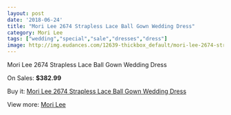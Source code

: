 ```yaml
---
layout: post
date: '2018-06-24'
title: "Mori Lee 2674 Strapless Lace Ball Gown Wedding Dress"
category: Mori Lee
tags: ["wedding","special","sale","dresses","dress"]
image: http://img.eudances.com/12639-thickbox_default/mori-lee-2674-strapless-lace-ball-gown-wedding-dress.jpg
---
```

Mori Lee 2674 Strapless Lace Ball Gown Wedding Dress

On Sales: **$382.99**
<a href="https://www.eudances.com/en/mori-lee/3888-mori-lee-2674-strapless-lace-ball-gown-wedding-dress.html"><amp-img layout="responsive" width="600" height="600" src="//img.eudances.com/12639-thickbox_default/mori-lee-2674-strapless-lace-ball-gown-wedding-dress.jpg" alt="Mori Lee 2674 Strapless Lace Ball Gown Wedding Dress 0" /></a>
<a href="https://www.eudances.com/en/mori-lee/3888-mori-lee-2674-strapless-lace-ball-gown-wedding-dress.html"><amp-img layout="responsive" width="600" height="600" src="//img.eudances.com/12645-thickbox_default/mori-lee-2674-strapless-lace-ball-gown-wedding-dress.jpg" alt="Mori Lee 2674 Strapless Lace Ball Gown Wedding Dress 1" /></a>
<a href="https://www.eudances.com/en/mori-lee/3888-mori-lee-2674-strapless-lace-ball-gown-wedding-dress.html"><amp-img layout="responsive" width="600" height="600" src="//img.eudances.com/12644-thickbox_default/mori-lee-2674-strapless-lace-ball-gown-wedding-dress.jpg" alt="Mori Lee 2674 Strapless Lace Ball Gown Wedding Dress 2" /></a>
<a href="https://www.eudances.com/en/mori-lee/3888-mori-lee-2674-strapless-lace-ball-gown-wedding-dress.html"><amp-img layout="responsive" width="600" height="600" src="//img.eudances.com/12643-thickbox_default/mori-lee-2674-strapless-lace-ball-gown-wedding-dress.jpg" alt="Mori Lee 2674 Strapless Lace Ball Gown Wedding Dress 3" /></a>
<a href="https://www.eudances.com/en/mori-lee/3888-mori-lee-2674-strapless-lace-ball-gown-wedding-dress.html"><amp-img layout="responsive" width="600" height="600" src="//img.eudances.com/12642-thickbox_default/mori-lee-2674-strapless-lace-ball-gown-wedding-dress.jpg" alt="Mori Lee 2674 Strapless Lace Ball Gown Wedding Dress 4" /></a>
<a href="https://www.eudances.com/en/mori-lee/3888-mori-lee-2674-strapless-lace-ball-gown-wedding-dress.html"><amp-img layout="responsive" width="600" height="600" src="//img.eudances.com/12641-thickbox_default/mori-lee-2674-strapless-lace-ball-gown-wedding-dress.jpg" alt="Mori Lee 2674 Strapless Lace Ball Gown Wedding Dress 5" /></a>
<a href="https://www.eudances.com/en/mori-lee/3888-mori-lee-2674-strapless-lace-ball-gown-wedding-dress.html"><amp-img layout="responsive" width="600" height="600" src="//img.eudances.com/12640-thickbox_default/mori-lee-2674-strapless-lace-ball-gown-wedding-dress.jpg" alt="Mori Lee 2674 Strapless Lace Ball Gown Wedding Dress 6" /></a>

Buy it: [Mori Lee 2674 Strapless Lace Ball Gown Wedding Dress](https://www.eudances.com/en/mori-lee/3888-mori-lee-2674-strapless-lace-ball-gown-wedding-dress.html "Mori Lee 2674 Strapless Lace Ball Gown Wedding Dress")

View more: [Mori Lee](https://www.eudances.com/en/9-mori-lee "Mori Lee")